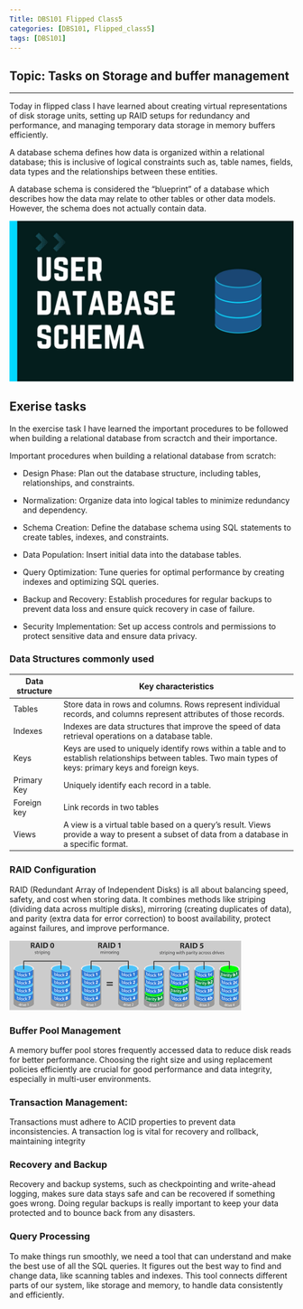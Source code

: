 ```yaml
---
Title: DBS101 Flipped Class5
categories: [DBS101, Flipped_class5]
tags: [DBS101]
---
```

## Topic: Tasks on Storage and buffer management 
---

Today in flipped class I have learned about creating virtual representations of disk storage units, setting up RAID setups for redundancy and performance, and managing temporary data storage in memory buffers efficiently.

A database schema defines how data is organized within a relational database; this is inclusive of logical constraints such as, table names, fields, data types and the relationships between these entities.

A database schema is considered the “blueprint” of a database which describes how the data may relate to other tables or other data models. However, the schema does not actually contain data.

![alt text](../database.jpg)

## Exerise tasks
In the exercise task I have learned the important procedures to be followed when building a relational database from scractch and their importance.

Important procedures when building a relational database from scratch:

* Design Phase: Plan out the database structure, including tables, relationships, and constraints.

* Normalization: Organize data into logical tables to minimize redundancy and dependency.

* Schema Creation: Define the database schema using SQL statements to create tables, indexes, and constraints.

* Data Population: Insert initial data into the database tables.

* Query Optimization: Tune queries for optimal performance by creating indexes and optimizing SQL queries.

* Backup and Recovery: Establish procedures for regular backups to prevent data loss and ensure quick recovery in case of failure.

* Security Implementation: Set up access controls and permissions to protect sensitive data and ensure data privacy.

### Data Structures commonly used


| Data structure | Key characteristics | 
| ----------- | ----------- | 
| Tables | Store data in rows and columns. Rows represent individual records, and columns represent attributes of those records. | 
| Indexes | Indexes are data structures that improve the speed of data retrieval operations on a database table. |
| Keys | Keys are used to uniquely identify rows within a table and to establish relationships between tables. Two main types of keys: primary keys and foreign keys. |
| Primary Key | Uniquely identify each record in a table. |
| Foreign key | Link records in two tables |  
| Views | A view is a virtual table based on a query’s result. Views provide a way to present a subset of data from a database in a specific format. |


### RAID Configuration
RAID (Redundant Array of Independent Disks) is all about balancing speed, safety, and cost when storing data. It combines methods like striping (dividing data across multiple disks), mirroring (creating duplicates of data), and parity (extra data for error correction) to boost availability, protect against failures, and improve performance.

![alt text](../raid.png)


### Buffer Pool Management
A memory buffer pool stores frequently accessed data to reduce disk reads for better performance. Choosing the right size and using replacement policies efficiently are crucial for good performance and data integrity, especially in multi-user environments.

### Transaction Management:
Transactions must adhere to ACID properties to prevent data inconsistencies. A transaction log is vital for recovery and rollback, maintaining integrity

### Recovery and Backup
Recovery and backup systems, such as checkpointing and write-ahead logging, makes sure data stays safe and can be recovered if something goes wrong. Doing regular backups is really important to keep your data protected and to bounce back from any disasters.

### Query Processing
To make things run smoothly, we need a tool that can understand and make the best use of all the SQL queries. It figures out the best way to find and change data, like scanning tables and indexes. This tool connects different parts of our system, like storage and memory, to handle data consistently and efficiently.



